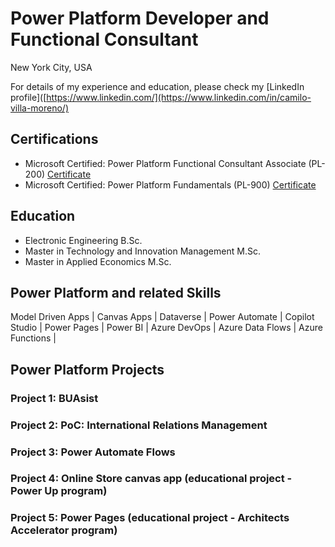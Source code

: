 # Power Platform Developer and Functional Consultant
New York City, USA

For details of my experience and education, please check my [LinkedIn profile]([https://www.linkedin.com/](https://www.linkedin.com/in/camilo-villa-moreno/)

## Certifications
- Microsoft Certified: Power Platform Functional Consultant Associate (PL-200) [Certificate](https://learn.microsoft.com/api/credentials/share/en-us/camilovillam/7E93DCEB794FFFD8?sharingId=2FEA0D547B3520DC)
- Microsoft Certified: Power Platform Fundamentals (PL-900) [Certificate](https://learn.microsoft.com/api/credentials/share/en-us/camilovillam/512AE2FB181DCE59?sharingId=2FEA0D547B3520DC)
    
## Education
- Electronic Engineering B.Sc.
- Master in Technology and Innovation Management M.Sc.
- Master in Applied Economics M.Sc.

## Power Platform and related Skills
Model Driven Apps | Canvas Apps | Dataverse | Power Automate | Copilot Studio | Power Pages | Power BI | Azure DevOps | Azure Data Flows | Azure Functions |
  
## Power Platform Projects

### Project 1: BUAsist

### Project 2: PoC: International Relations Management

### Project 3: Power Automate Flows

### Project 4: Online Store canvas app (educational project - Power Up program)

### Project 5: Power Pages (educational project - Architects Accelerator program)
